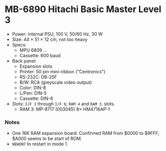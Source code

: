MB-6890 Hitachi Basic Master Level 3
====================================

- Power: internal PSU, 100 V, 50/60 Hz, 30 W
- Size: 44 × 51 × 12 cm, not too heavy
- Specs:
  - MPU 6809 ...
  - Cassette: 600 baud
- Back panel:
  - Expansion slots
  - Printer: 50 pin mini-ribbon ("Centronics")
  - RS-232C: DB-25F
  - B/W: RCA (greyscale video output)
  - Color: DIN-8
  - L/Pen: DIN-5
  - Cassette: DIN-6
- Slots: `I/F 1` through `I/F 6`; `RAM 4` and `RAM 3`.
 slots.
  - RAM 3: MP-9717 (003045)  8× HM4716AP-1


### Notes

- One 16K RAM expansion board. Confirmed RAM from $0000 to $9FFF; $A000
  seems to be start of ROM.
- `NEWON7` to restart in mode 1.
